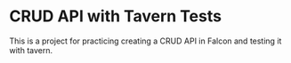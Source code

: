 # CRUD API with Tavern Tests

This is a project for practicing creating a CRUD API in Falcon and testing it with tavern.
